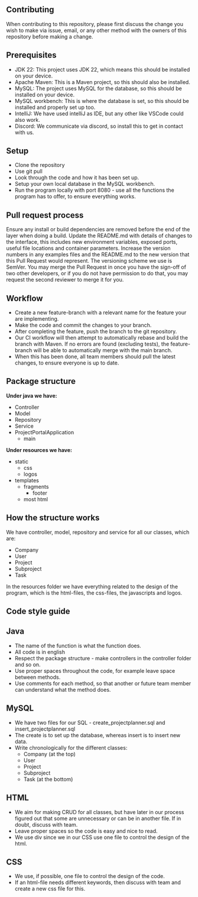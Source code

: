 ## Contributing
When contributing to this repository, please first discuss the change you wish to make via issue, email, or any other method with the owners of this repository before making a change.


## Prerequisites 
* JDK 22: This project uses JDK 22, which means this should be installed on your device.
* Apache Maven: This is a Maven project, so this should also be installed.
* MySQL: The project uses MySQL for the database, so this should be installed on your device.
* MySQL workbench: This is where the database is set, so this should be installed and properly set up too. 
* IntelliJ: We have used intelliJ as IDE, but any other like VSCode could also work. 
* Discord: We communicate via discord, so install this to get in contact with us. 

## Setup
* Clone the repository
* Use git pull
* Look through the code and how it has been set up.
* Setup your own local database in the MySQL workbench. 
* Run the program locally with port 8080 - use all the functions the program has to offer, to ensure everything works. 

## Pull request process
Ensure any install or build dependencies are removed before the end of the layer when doing a build.
Update the README.md with details of changes to the interface, this includes new environment variables, exposed ports, useful file locations and container parameters.
Increase the version numbers in any examples files and the README.md to the new version that this Pull Request would represent. The versioning scheme we use is SemVer.
You may merge the Pull Request in once you have the sign-off of two other developers, or if you do not have permission to do that, you may request the second reviewer to merge it for you.

## Workflow 
* Create a new feature-branch with a relevant name for the feature your are implementing.
* Make the code and commit the changes to your branch. 
* After completing the feature, push the branch to the git repository. 
* Our CI workflow will then attempt to automatically rebase and build the branch with Maven. If no errors are found (excluding tests), the feature-branch will be able to automatically merge with the main branch. 
* When this has been done, all team members should pull the latest changes, to ensure everyone is up to date. 

## Package structure
**Under java we have:**
* Controller
* Model
* Repository
* Service
* ProjectPortalApplication
  * main

**Under resources we have:**
* static
  * css
  * logos 
* templates
  * fragments
    * footer
  * most html  

## How the structure works
We have controller, model, repository and service for all our classes, which are:
* Company
* User
* Project
* Subproject
* Task

In the resources folder we have everything related to the design of the program, which is the html-files, the css-files, the javascripts and logos. 

## Code style guide
## Java
* The name of the function is what the function does. 
* All code is in english
* Respect the package structure - make controllers in the controller folder and so on.
* Use proper spaces throughout the code, for example leave space between methods. 
* Use comments for each method, so that another or future team member can understand what the method does. 
## MySQL
* We have two files for our SQL - create_projectplanner.sql and insert_projectplanner.sql
* The create is to set up the database, whereas insert is to insert new data. 
* Write chronologically for the different classes:
  * Company (at the top)
  * User
  * Project
  * Subproject
  * Task (at the bottom)
## HTML
* We aim for making CRUD for all classes, but have later in our process figured out that some are unnecessary or can be in another file. If in doubt, discuss with team. 
* Leave proper spaces so the code is easy and nice to read.
* We use div since we in our CSS use one file to control the design of the html. 
## CSS
* We use, if possible, one file to control the design of the code. 
* If an html-file needs different keywords, then discuss with team and create a new css file for this. 